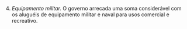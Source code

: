 ﻿4. *Equipamento militar.* O governo arrecada uma soma considerável com os aluguéis de equipamento  militar e naval para usos comercial e recreativo.